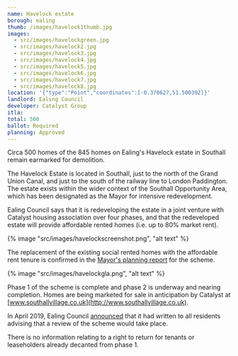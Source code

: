 ```yaml
---
name: Havelock estate 
borough: ealing
thumb: /images/havelock1thumb.jpg
images:
  - src/images/havelockgreen.jpg
  - src/images/havelock2.jpg
  - src/images/havelock3.jpg
  - src/images/havelock4.jpg
  - src/images/havelock5.jpg
  - src/images/havelock6.jpg
  - src/images/havelock7.jpg
  - src/images/havelock8.jpg
location: '{"type":"Point","coordinates":[-0.370627,51.500392]}'
landlord: Ealing Council
developer: Catalyst Group
itla:
total: 500
ballot: Required
planning: Approved
---
```

Circa 500 homes of the 845 homes on Ealing's Havelock estate in Southall remain earmarked for demolition.

The Havelock Estate is located in Southall, just to the north of the Grand Union Canal, and just to the south of the railway line to London Paddington. The estate exists within the wider context of the Southall Opportunity Area, which has been designated as the Mayor for intensive redevelopment.

Ealing Council says that it is redeveloping the estate in a joint venture with Catalyst housing association over four phases, and that the redeveloped estate will provide affordable rented homes (i.e. up to 80% market rent).

{% image "src/images/havelockscreenshot.png", "alt text" %}

The replacement of the existing social rented homes with the affordable rent tenure is confirmed in the [Mayor's planning report](https://www.london.gov.uk/sites/default/files/public%3A//public%3A//PAWS/media_id_19485///1_havelock_estate_masterplan_report.pdf) for the scheme.

{% image "src/images/havelockgla.png", "alt text" %}

Phase 1 of the scheme is complete and phase 2 is underway and nearing completion. Homes are being marketed for sale in anticipation by Catalyst at [www.southallvillage.co.uk](http://www.southallvillage.co.uk). 

In April 2019, Ealing Council [announced](https://www.ealing.gov.uk/info/201104/housing_regeneration/374/havelock_estate/3) that it had written to all residents advising that a review of the scheme would take place.

There is no information relating to a right to return for tenants or leaseholders already decanted from phase 1.

